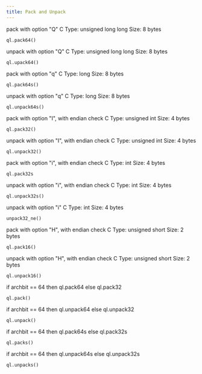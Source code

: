 ```yaml
---
title: Pack and Unpack
---
```


pack with option "Q"
C Type: unsigned long long 
Size: 8 bytes
```
ql.pack64()
```

unpack with option "Q"
C Type: unsigned long long 
Size: 8 bytes
```
ql.upack64()
```

pack with option "q"
C Type: long 
Size: 8 bytes
```
ql.pack64s()
```

unpack with option "q"
C Type: long 
Size: 8 bytes
```
ql.unpack64s()
```

pack with option "I", with endian check
C Type: unsigned int 
Size: 4 bytes
```
ql.pack32()
```

unpack with option "I", with endian check
C Type: unsigned int 
Size: 4 bytes
```
ql.unpack32()
```

pack with option "i", with endian check
C Type: int 
Size: 4 bytes
```
ql.pack32s
```

unpack with option "i", with endian check
C Type: int 
Size: 4 bytes
```
ql.unpack32s()
```

unpack with option "i"
C Type: int 
Size: 4 bytes
```
unpack32_ne()
```

pack with option "H", with endian check
C Type: unsigned short 
Size: 2 bytes
```
ql.pack16()
```

unpack with option "H", with endian check
C Type: unsigned short 
Size: 2 bytes
```
ql.unpack16()
```

if archbit == 64 then ql.pack64 else ql.pack32
```
ql.pack()
```

if archbit == 64 then ql.unpack64 else ql.unpack32
```
ql.unpack()
```

if archbit == 64 then ql.pack64s else ql.pack32s
```
ql.packs()
```

if archbit == 64 then ql.unpack64s else ql.unpack32s
```
ql.unpacks()
```